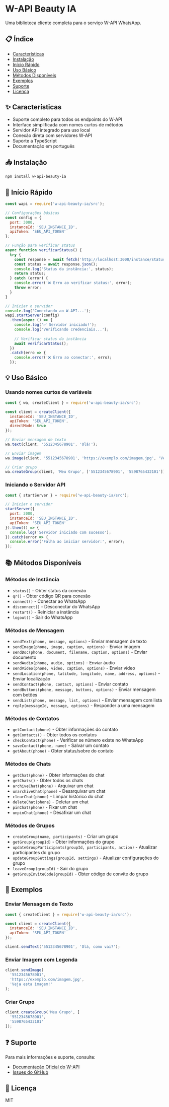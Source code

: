 # W-API Beauty IA

Uma biblioteca cliente completa para o serviço W-API WhatsApp.

## 📋 Índice
- [Características](#-características)
- [Instalação](#-instalação)
- [Início Rápido](#-início-rápido)
- [Uso Básico](#-uso-básico)
- [Métodos Disponíveis](#-métodos-disponíveis)
- [Exemplos](#-exemplos)
- [Suporte](#-suporte)
- [Licença](#-licença)

## ✨ Características

- Suporte completo para todos os endpoints do W-API
- Interface simplificada com nomes curtos de métodos
- Servidor API integrado para uso local
- Conexão direta com servidores W-API
- Suporte a TypeScript
- Documentação em português

## 📥 Instalação

```bash
npm install w-api-beauty-ia
```

## 🚀 Início Rápido

```javascript
const wapi = require('w-api-beauty-ia/src');

// Configurações básicas
const config = {
  port: 3000,
  instanceId: 'SEU_INSTANCE_ID',
  apiToken: 'SEU_API_TOKEN'
};

// Função para verificar status
async function verificarStatus() {
  try {
    const response = await fetch('http://localhost:3000/instance/status');
    const status = await response.json();
    console.log('Status da instância:', status);
    return status;
  } catch (error) {
    console.error('❌ Erro ao verificar status:', error);
    throw error;
  }
}

// Iniciar o servidor
console.log('Conectando ao W-API...');
wapi.startServer(config)
  .then(async () => {
    console.log('✅ Servidor iniciado!');
    console.log('Verificando credenciais...');
    
    // Verificar status da instância
    await verificarStatus();
  })
  .catch(erro => {
    console.error('❌ Erro ao conectar:', erro);
  });
```

## 💡 Uso Básico

### Usando nomes curtos de variáveis

```javascript
const { wa, createClient } = require('w-api-beauty-ia/src');

const client = createClient({
  instanceId: 'SEU_INSTANCE_ID',
  apiToken: 'SEU_API_TOKEN',
  directMode: true
});

// Enviar mensagem de texto
wa.text(client, '5512345678901', 'Olá!');

// Enviar imagem
wa.image(client, '5512345678901', 'https://exemplo.com/imagem.jpg', 'Veja isso!');

// Criar grupo
wa.createGroup(client, 'Meu Grupo', ['5512345678901', '5598765432101']);
```

### Iniciando o Servidor API

```javascript
const { startServer } = require('w-api-beauty-ia/src');

// Iniciar o servidor
startServer({
  port: 3000,
  instanceId: 'SEU_INSTANCE_ID',
  apiToken: 'SEU_API_TOKEN'
}).then(() => {
  console.log('Servidor iniciado com sucesso');
}).catch(error => {
  console.error('Falha ao iniciar servidor:', error);
});
```

## 📚 Métodos Disponíveis

### Métodos de Instância
- `status()` - Obter status da conexão
- `qr()` - Obter código QR para conexão
- `connect()` - Conectar ao WhatsApp
- `disconnect()` - Desconectar do WhatsApp
- `restart()` - Reiniciar a instância
- `logout()` - Sair do WhatsApp

### Métodos de Mensagem
- `sendText(phone, message, options)` - Enviar mensagem de texto
- `sendImage(phone, image, caption, options)` - Enviar imagem
- `sendDoc(phone, document, filename, caption, options)` - Enviar documento
- `sendAudio(phone, audio, options)` - Enviar áudio
- `sendVideo(phone, video, caption, options)` - Enviar vídeo
- `sendLocation(phone, latitude, longitude, name, address, options)` - Enviar localização
- `sendContact(phone, contact, options)` - Enviar contato
- `sendButtons(phone, message, buttons, options)` - Enviar mensagem com botões
- `sendList(phone, message, list, options)` - Enviar mensagem com lista
- `reply(messageId, message, options)` - Responder a uma mensagem

### Métodos de Contatos
- `getContact(phone)` - Obter informações do contato
- `getContacts()` - Obter todos os contatos
- `checkContact(phone)` - Verificar se número existe no WhatsApp
- `saveContact(phone, name)` - Salvar um contato
- `getAbout(phone)` - Obter status/sobre do contato

### Métodos de Chats
- `getChat(phone)` - Obter informações do chat
- `getChats()` - Obter todos os chats
- `archiveChat(phone)` - Arquivar um chat
- `unarchiveChat(phone)` - Desarquivar um chat
- `clearChat(phone)` - Limpar histórico do chat
- `deleteChat(phone)` - Deletar um chat
- `pinChat(phone)` - Fixar um chat
- `unpinChat(phone)` - Desafixar um chat

### Métodos de Grupos
- `createGroup(name, participants)` - Criar um grupo
- `getGroup(groupId)` - Obter informações do grupo
- `updateGroupParticipants(groupId, participants, action)` - Atualizar participantes do grupo
- `updateGroupSettings(groupId, settings)` - Atualizar configurações do grupo
- `leaveGroup(groupId)` - Sair do grupo
- `getGroupInviteCode(groupId)` - Obter código de convite do grupo

## 📝 Exemplos

### Enviar Mensagem de Texto
```javascript
const { createClient } = require('w-api-beauty-ia/src');

const client = createClient({
  instanceId: 'SEU_INSTANCE_ID',
  apiToken: 'SEU_API_TOKEN'
});

client.sendText('5512345678901', 'Olá, como vai?');
```

### Enviar Imagem com Legenda
```javascript
client.sendImage(
  '5512345678901',
  'https://exemplo.com/imagem.jpg',
  'Veja esta imagem!'
);
```

### Criar Grupo
```javascript
client.createGroup('Meu Grupo', [
  '5512345678901',
  '5598765432101'
]);
```

## ❓ Suporte

Para mais informações e suporte, consulte:
- [Documentação Oficial do W-API](https://w-api.app/docs)
- [Issues do GitHub](https://github.com/seu-usuario/w-api-beauty-ia/issues)

## 📄 Licença

MIT
